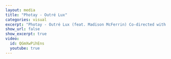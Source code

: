 ```yaml
---
layout: media
title: "Photay - Outré Lux"
categories: visual
excerpt: "Photay - Outré Lux (feat. Madison McFerrin) Co-directed with Enayet Kabir as Studio Fluora"
show_url: false
show_excerpt: true
video:
  id: QGmXwPihEns
  youtube: true
---
```

